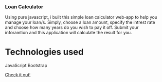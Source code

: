 ### Loan Calculator 

Using pure javascript, i built this simple loan calculator web-app to help you manage your loan/s. 
Simply, choose a loan amount, specify the intrest rate and choose how many years do you wish to pay it off. Submit your inforamtion and this application will calculate the result for you.

# Technologies used
JavaScript
Bootstrap

[Check it out!](https://nahrinoda.github.io/Number-Guesser/index.html)